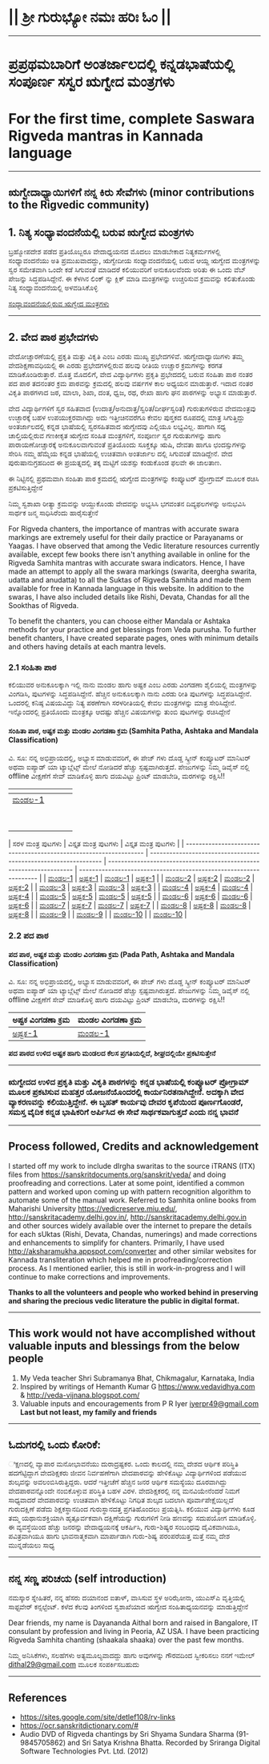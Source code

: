 # || ಶ್ರೀ ಗುರುಭ್ಯೋ ನಮಃ  ಹರಿಃ ಓಂ ||

---

# ಪ್ರಪ್ರಥಮಬಾರಿಗೆ ಅಂತರ್ಜಾಲದಲ್ಲಿ ಕನ್ನಡಭಾಷೆಯಲ್ಲಿ ಸಂಪೂರ್ಣ ಸಸ್ವರ ಋಗ್ವೇದ ಮಂತ್ರಗಳು 
# For the first time, complete Saswara Rigveda mantras in Kannada language

---

## ಋಗ್ವೇದಾಧ್ಯಾಯಿಗಳಿಗೆ ನನ್ನ ಕಿರು ಸೇವೆಗಳು  (minor contributions to the Rigvedic community)

## 1. ನಿತ್ಯ ಸಂಧ್ಯಾವಂದನೆಯಲ್ಲಿ ಬರುವ ಋಗ್ವೇದ ಮಂತ್ರಗಳು
ಬ್ರಹ್ಮೋಪದೇಶ ಪಡೆದ ಪ್ರತಿಯೊಬ್ಬರೂ ವೇದಾಧ್ಯಯನದ ಮೊದಲು ಮಾಡಬೇಕಾದ ನಿತ್ಯಕರ್ಮಗಳಲ್ಲಿ ಸಂಧ್ಯಾವಂದನೆಯು ಅತಿ ಪ್ರಮುಖವಾದದ್ದು, ಋಗ್ವೇದೀಯ ಸಂಧ್ಯಾವಂದನೆಯಲ್ಲಿ ಬರುವ ಆಯ್ದ ಋಗ್ವೇದ ಮಂತ್ರಗಳನ್ನು ಸ್ವರ ಸಮೇತವಾಗಿ ಒಂದೇ ಕಡೆ ಸಿಗುವಂತೆ ಮಾಡಿದರೆ ಕಲಿಯುವರಿಗೆ ಅನುಕೂಲವೆಂದು ಅರಿತು ಈ ಒಂದು ವೆಬ್ ಪೇಜನ್ನು ಸಿದ್ಧಪಡಿಸಿದ್ದೇನೆ. ಈ ಕೆಳಗಿನ ಲಿಂಕ್ ನ್ನು ಕ್ಲಿಕ್ ಮಾಡಿ ಮಂತ್ರಗಳನ್ನು ಉಚ್ಚರಿಸುವ ಕ್ರಮವನ್ನು ಕಲಿತುಕೊಂಡು ನಿತ್ಯ ಸಂಧ್ಯಾವಂದನೆಯಲ್ಲಿ ಅಳವಡಿಸಿಕೊಳ್ಳಿ 

[ಸಂಧ್ಯಾವಂದನೆಯಲ್ಲಿರುವ ಋಗ್ವೇದ ಮಂತ್ರಗಳು](Kannada/SandhyaVandane/SandhyaVandane-RigMantras.html)

---
## 2. ವೇದ ಪಾಠ ಪ್ರಭೇದಗಳು  

ವೇದೋಚ್ಚಾರಣೆಯಲ್ಲಿ ಪ್ರಕೃತಿ ಮತ್ತು ವಿಕೃತಿ ಎಂಬ ಎರಡು ಮುಖ್ಯ ಪ್ರಭೇದಗಳಿವೆ. ಋಗ್ವೇದಾಧ್ಯಾಯಿಗಳು ತಮ್ಮ ವೇದಶಿಕ್ಷಣಾವಧಿಯಲ್ಲಿ ಈ ಎರಡು ಪ್ರಭೇದಗಳಲ್ಲಿರುವ ಹಲವು ರೀತಿಯ ಉಚ್ಚಾರ ಕ್ರಮಗಳನ್ನು ಕರಗತ ಮಾಡಿಕೊಂಡಿರುತ್ತಾರೆ. ಮೊತ್ತ ಮೊದಲಿಗೆ, ವೇದ ವಿದ್ಯಾರ್ಥಿಗಳು ಪ್ರಕೃತಿ ಪ್ರಭೇದದಲ್ಲಿ ಬರುವ ಸಂಹಿತಾ ಪಾಠ ನಂತರ ಪದ ಪಾಠ ತದನಂತರ ಕ್ರಮ ಪಾಠವನ್ನು ಕ್ರಮದಲ್ಲಿ ಹಲವು ವರ್ಷಗಳ ಕಾಲ ಅಧ್ಯಯನ ಮಾಡುತ್ತಾರೆ. ಇದಾದ ನಂತರ ವಿಕೃತಿ ಪಾಠಗಳಾದ ಜಠ, ಮಾಲಾ, ಶಿಖಾ, ದಂತ, ಧ್ವಜ, ರಥ, ರೇಖಾ ಹಾಗು ಘನ ಪಾಠಗಳನ್ನು ಅಭ್ಯಾಸ ಮಾಡುತ್ತಾರೆ.

ವೇದ ವಿದ್ಯಾರ್ಥಿಗಳಿಗೆ ಸ್ವರ ಸಹಿತವಾದ (ಉದಾತ್ತ/ಅನುದಾತ್ತ/ಸ್ವರಿತ/ದೀರ್ಘಸ್ವರಿತ) ಗುರುತುಗಳಿರುವ ವೇದಮಂತ್ರವು ಉಚ್ಛಾರಕ್ಕೆ ಬಹಳ ಉಪಯುಕ್ತರವಾಗಿದ್ದು ಅದು ಇತ್ತೀಚಿನವರೆಗೂ ಕೇವಲ ಪುಸ್ತಕದ ರೂಪದಲ್ಲಿ ಮಾತ್ರ ಸಿಗುತ್ತಿದ್ದು ಅಂತರ್ಜಾಲದಲ್ಲಿ ಕನ್ನಡ ಭಾಷೆಯಲ್ಲಿ ಸ್ವರಸಹಿತವಾದ ಋಗ್ವೇದವು ಎಲ್ಲಿಯೂ ಲಭ್ಯವಿಲ್ಲ. ಹಾಗಾಗಿ ಸಧ್ಯ ಚಾಲ್ತಿಯಲ್ಲಿರುವ ಗಣಕೀಕೃತ ಋಗ್ವೇದ ಸಂಹಿತ ಮಂತ್ರಗಳಿಗೆ, ಸಂಪೂರ್ಣ ಸ್ವರ ಗುರುತುಗಳನ್ನು ಹಾಗು ಪಾರಾಯಣೋಚ್ಚಾರಕ್ಕೆ ಅನುಕೂಲವಾಗುವಂತೆ ಪ್ರತಿಯೊಂದು ಸೂಕ್ತಕ್ಕೂ ಋಷಿ, ದೇವತಾ ಹಾಗೂ ಛಂದಸ್ಸುಗಳನ್ನು ಸೇರಿಸಿ  ನಮ್ಮ ಹೆಮ್ಮೆಯ ಕನ್ನಡ ಭಾಷೆಯಲ್ಲಿ ಉಚಿತವಾಗಿ ಅಂತರ್ಜಾಲ ದಲ್ಲಿ ಸಿಗುವಂತೆ ಮಾಡಿದ್ದೇನೆ. ವೇದ ಪುರುಷಾನುಗ್ರಹದಿಂದ ಈ ಪ್ರಯತ್ನದಲ್ಲಿ ತಕ್ಕ ಮಟ್ಟಿಗೆ ಯಶಸ್ಸು ಕಂಡುಕೊಂಡ ಫಲವೇ ಈ ಜಾಲತಾಣ.

ಈ ನಿಟ್ಟಿನಲ್ಲಿ ಪ್ರಥಮವಾಗಿ ಸಂಹಿತಾ ಪಾಠ ಕ್ರಮದಲ್ಲಿ ಋಗ್ವೇದ ಮಂತ್ರಗಳನ್ನು ಕಂಪ್ಯೂಟರ್ ಪ್ರೋಗ್ರಾಮ್ ಮೂಲಕ ರಚಿಸಿ ಪ್ರಕಟಿಸುತ್ತಿದ್ದೇನೆ

ನಿಮ್ಮ ಸ್ವಶಾಖಾ ರೀತ್ಯಾ ಕ್ರಮವನ್ನು ಆಯ್ದುಕೊಂಡು ವೇದವನ್ನು ಅಭ್ಯಸಿಸಿ ಭಗವಂತನ ದಿವ್ಯಫಲಗಳನ್ನು ಅನುಭವಿಸಿ ಸಾರ್ಥಕ ಜನ್ಮ ಸಾಧಿಸಿರೆಂದು ಹಾರೈಸುತ್ತೇನೆ

For Rigveda chanters, the importance of mantras with accurate swara markings are extremely useful for their daily practice or Parayanams or Yaagas. I have observed that among the Vedic literature resources currently available, except few books there isn't anything available in online for the Rigveda Samhita mantras with accurate swara indicators. Hence, I have made an attempt to apply all the swara markings (swarita, deergha swarita, udatta and anudatta) to all the Suktas of Rigveda Samhita and made them available for free in Kannada language in this website. In addition to the swaras, I have also included details like Rishi, Devata, Chandas for all the Sookthas of Rigveda.

To benefit the chanters, you can choose either Mandala or Ashtaka methods for your practice and get blessings from Veda purusha. To further benefit chanters, I have created separate pages, ones with minimum details and others having details at each mantra levels.

### 2.1 ಸಂಹಿತಾ ಪಾಠ
ಕಲಿಯುವರ ಅನುಕೂಲಕ್ಕಾಗಿ ಇಲ್ಲಿ ನಾನು ಮಂಡಲ ಹಾಗು ಅಷ್ಟಕ ಎಂಬ ಎರಡು ವಿಂಗಡಣಾ ಶೈಲಿಯಲ್ಲಿ ಮಂತ್ರಗಳನ್ನು ವಿಂಗಡಿಸಿ, ಪುಟಗಳನ್ನು ಸಿದ್ಧಪಡಿಸಿದ್ದೇನೆ. ಹೆಚ್ಚಿನ ಅನುಕೂಲಕ್ಕಾಗಿ ನಾನು ಎರಡು ರೀತಿ ಪುಟಗಳನ್ನು ಸಿದ್ಧಪಡಿಸಿದ್ದೇನೆ. ಒಂದರಲ್ಲಿ ಕನಿಷ್ಠ ವಿಷಯವಿದ್ದು ನಿತ್ಯ ಪಠಣೆಗಾಗಿ ಸರಳರೀತಿಯಲ್ಲಿ ಕೇವಲ ಮಂತ್ರಗಳನ್ನು ಮಾತ್ರ ಸೇರಿಸಿದ್ದೇನೆ. ಇನ್ನೊಂದರಲ್ಲಿ ಪ್ರತಿಯೊಂದು ಮಂತ್ರಕ್ಕೂ ಆದಷ್ಟು ಹೆಚ್ಚಿನ ವಿಷಯಗಳನ್ನು ತುಂಬಿ ಪುಟಗಳನ್ನು ರಚಿಸಿದ್ದೇನೆ

#### ಸಂಹಿತಾ ಪಾಠ, ಅಷ್ಟಕ ಮತ್ತು ಮಂಡಲ ವಿಂಗಡಣಾ ಕ್ರಮ (Samhita Patha, Ashtaka and Mandala Classification)
ವಿ. ಸೂ: ನನ್ನ ಅಭಿಪ್ರಾಯದಲ್ಲಿ, ಅಭ್ಯಾಸ ಮಾಡುವವರಿಗೆ, ಈ ಪೇಜ್ ಗಳು ದೊಡ್ಡ ಸ್ಕ್ರೀನ್ ಕಂಪ್ಯೂಟರ್ ಮಾನಿಟರ್ ಅಥವಾ ಐಪ್ಯಾಡ್ ಯಾ ಟ್ಯಾಬ್ಲೆಟ್ಸ್ ಮೇಲೆ ನೋಡಿದರೆ ಹೆಚ್ಚು ಸ್ಪಷ್ಟವಾಗಿರುತ್ತದೆ. ಪೇಜುಗಳನ್ನು ನಿಮ್ಮ ಡಿವೈಸ್ ನಲ್ಲಿ offline ವೀಕ್ಷಣೆಗೆ ಸೇವ್ ಮಾಡಿಕೊಳ್ಳಿ ಹಾಗು ದಯವಿಟ್ಟು ಪ್ರಿಂಟ್ ಮಾಡಬೇಡಿ, ಮರಗಳನ್ನು ರಕ್ಷಿಸಿ!!


<table>
<thead>
  <tr>
    <th colspan="2"></th>
    <th colspan="2"></th>
  </tr>
</thead>
<tbody>
  <tr>
    <td><a href="/Kannada/SamhitaPatha/Mandala/RVM-1-Samhita(sarala).html">ಮಂಡಲ-1</a></td>
    <td></td>
    <td></td>
    <td></td>
  </tr>
  <tr>
    <td></td>
    <td></td>
    <td></td>
    <td></td>
  </tr>
  <tr>
    <td></td>
    <td></td>
    <td></td>
    <td></td>
  </tr>
  <tr>
    <td></td>
    <td></td>
    <td></td>
    <td></td>
  </tr>
  <tr>
    <td></td>
    <td></td>
    <td></td>
    <td></td>
  </tr>
  <tr>
    <td></td>
    <td></td>
    <td></td>
    <td></td>
  </tr>
  <tr>
    <td></td>
    <td></td>
    <td></td>
    <td></td>
  </tr>
  <tr>
    <td></td>
    <td></td>
    <td></td>
    <td></td>
  </tr>
  <tr>
    <td></td>
    <td></td>
    <td></td>
    <td></td>
  </tr>
</tbody>
</table>  

|            ಸರಳ ಮಂತ್ರ ಪುಟಗಳು                                            | ವಿಸ್ತೃತ ಮಂತ್ರ ಪುಟಗಳು                                                      |  ವಿಸ್ತೃತ ಮಂತ್ರ ಪುಟಗಳು                                                   |
| ----------------------------------------------------------------- | --------------------------------------------------------------- | ------------------------------------------------------------------- | ----------------------------------------------------------------- |
| [ಮಂಡಲ-1](Kannada/SamhitaPatha/Mandala/RVM-1-Samhita(sarala).html) | [ಅಷ್ಟಕ-1](Kannada/SamhitaPatha/Ashtaka/RVA-1-Samhita(sarala).html) | [ಮಂಡಲ-1](Kannada/SamhitaPatha/Mandala/RVM-1-Samhita(vistrata).html) | [ಅಷ್ಟಕ-1](Kannada/SamhitaPatha/Ashtaka/RVA-1-Samhita(vistrata).html) |
| [ಮಂಡಲ-2](Kannada/SamhitaPatha/Mandala/RVM-2-Samhita(sarala).html) | [ಅಷ್ಟಕ-2](Kannada/SamhitaPatha/Ashtaka/RVA-2-Samhita(sarala).html) | [ಮಂಡಲ-2](Kannada/SamhitaPatha/Mandala/RVM-2-Samhita(vistrata).html) | [ಅಷ್ಟಕ-2](Kannada/SamhitaPatha/Ashtaka/RVA-2-Samhita(vistrata).html) |
| [ಮಂಡಲ-3](Kannada/SamhitaPatha/Mandala/RVM-3-Samhita(sarala).html) | [ಅಷ್ಟಕ-3](Kannada/SamhitaPatha/Ashtaka/RVA-3-Samhita(sarala).html) | [ಮಂಡಲ-3](Kannada/SamhitaPatha/Mandala/RVM-3-Samhita(vistrata).html) | [ಅಷ್ಟಕ-3](Kannada/SamhitaPatha/Ashtaka/RVA-3-Samhita(vistrata).html) |
| [ಮಂಡಲ-4](Kannada/SamhitaPatha/Mandala/RVM-4-Samhita(sarala).html) | [ಅಷ್ಟಕ-4](Kannada/SamhitaPatha/Ashtaka/RVA-4-Samhita(sarala).html) | [ಮಂಡಲ-4](Kannada/SamhitaPatha/Mandala/RVM-4-Samhita(vistrata).html) | [ಅಷ್ಟಕ-4](Kannada/SamhitaPatha/Ashtaka/RVA-4-Samhita(vistrata).html) |
| [ಮಂಡಲ-5](Kannada/SamhitaPatha/Mandala/RVM-5-Samhita(sarala).html) | [ಅಷ್ಟಕ-5](Kannada/SamhitaPatha/Ashtaka/RVA-5-Samhita(sarala).html) | [ಮಂಡಲ-5](Kannada/SamhitaPatha/Mandala/RVM-5-Samhita(vistrata).html) | [ಅಷ್ಟಕ-5](Kannada/SamhitaPatha/Ashtaka/RVA-5-Samhita(vistrata).html) |
| [ಮಂಡಲ-6](Kannada/SamhitaPatha/Mandala/RVM-6-Samhita(sarala).html) | [ಅಷ್ಟಕ-6](Kannada/SamhitaPatha/Ashtaka/RVA-6-Samhita(sarala).html) | [ಮಂಡಲ-6](Kannada/SamhitaPatha/Mandala/RVM-6-Samhita(vistrata).html) | [ಅಷ್ಟಕ-6](Kannada/SamhitaPatha/Ashtaka/RVA-6-Samhita(vistrata).html) |
| [ಮಂಡಲ-7](Kannada/SamhitaPatha/Mandala/RVM-7-Samhita(sarala).html) | [ಅಷ್ಟಕ-7](Kannada/SamhitaPatha/Ashtaka/RVA-7-Samhita(sarala).html) | [ಮಂಡಲ-7](Kannada/SamhitaPatha/Mandala/RVM-7-Samhita(vistrata).html) | [ಅಷ್ಟಕ-7](Kannada/SamhitaPatha/Ashtaka/RVA-7-Samhita(vistrata).html) |
| [ಮಂಡಲ-8](Kannada/SamhitaPatha/Mandala/RVM-8-Samhita(sarala).html) | [ಅಷ್ಟಕ-8](Kannada/SamhitaPatha/Ashtaka/RVA-8-Samhita(sarala).html) | [ಮಂಡಲ-8](Kannada/SamhitaPatha/Mandala/RVM-8-Samhita(vistrata).html) | [ಅಷ್ಟಕ-8](Kannada/SamhitaPatha/Ashtaka/RVA-8-Samhita(vistrata).html) |
| [ಮಂಡಲ-9](Kannada/SamhitaPatha/Mandala/RVM-9-Samhita(sarala).html) | | [ಮಂಡಲ-9](Kannada/SamhitaPatha/Mandala/RVM-9-Samhita(vistrata).html) |
| [ಮಂಡಲ-10](Kannada/SamhitaPatha/Mandala/RVM-10-Samhita(sarala).html) | | [ಮಂಡಲ-10](Kannada/SamhitaPatha/Mandala/RVM-10-Samhita(vistrata).html) |

### 2.2 ಪದ ಪಾಠ 

#### ಪದ ಪಾಠ, ಅಷ್ಟಕ ಮತ್ತು ಮಂಡಲ  ವಿಂಗಡಣಾ ಕ್ರಮ (Pada Path, Ashtaka and Mandala Classification)
ವಿ. ಸೂ: ನನ್ನ ಅಭಿಪ್ರಾಯದಲ್ಲಿ, ಅಭ್ಯಾಸ ಮಾಡುವವರಿಗೆ, ಈ ಪೇಜ್ ಗಳು ದೊಡ್ಡ ಸ್ಕ್ರೀನ್ ಕಂಪ್ಯೂಟರ್ ಮಾನಿಟರ್ ಅಥವಾ ಐಪ್ಯಾಡ್ ಯಾ ಟ್ಯಾಬ್ಲೆಟ್ಸ್ ಮೇಲೆ ನೋಡಿದರೆ ಹೆಚ್ಚು ಸ್ಪಷ್ಟವಾಗಿರುತ್ತದೆ. ಪೇಜುಗಳನ್ನು ನಿಮ್ಮ ಡಿವೈಸ್ ನಲ್ಲಿ offline ವೀಕ್ಷಣೆಗೆ ಸೇವ್ ಮಾಡಿಕೊಳ್ಳಿ ಹಾಗು ದಯವಿಟ್ಟು ಪ್ರಿಂಟ್ ಮಾಡಬೇಡಿ, ಮರಗಳನ್ನು ರಕ್ಷಿಸಿ!!

| ಅಷ್ಟಕ ವಿಂಗಡಣಾ ಕ್ರಮ | ಮಂಡಲ ವಿಂಗಡಣಾ ಕ್ರಮ  |
| ----------- | ----------- |
| [ಅಷ್ಟಕ-1](Kannada/PadaPatha/Ashtaka/RVA-1-PadaPatha.html) | [ಮಂಡಲ-1](Kannada/PadaPatha/Mandala/RVA-1-PadaPatha.html) |

**ಪದ ಪಾಠದ ಉಳಿದ ಅಷ್ಟಕ ಹಾಗು ಮಂಡಲದ ಕೆಲಸ ಪ್ರಗತಿಯಲ್ಲಿದೆ, ಶೀಘ್ರದಲ್ಲಿಯೇ ಪ್ರಕಟಿಸುತ್ತೇನೆ**

---

### ಋಗ್ವೇದದ ಉಳಿದ ಪ್ರಕೃತಿ ಮತ್ತು ವಿಕೃತಿ ಪಾಠಗಳನ್ನು ಕನ್ನಡ ಭಾಷೆಯಲ್ಲಿ ಕಂಪ್ಯೂಟರ್ ಪ್ರೋಗ್ರಾಮ್ ಮೂಲಕ ಪ್ರಕಟಿಸುವ ಮಹತ್ತರ ಯೋಜನೆಯೊಂದರಲ್ಲಿ ಕಾರ್ಯನಿರತನಾಗಿದ್ದೇನೆ. ಅದಕ್ಕಾಗಿ ವೇದ ವ್ಯಾಕರಣವನ್ನು ಕಲಿಯುತ್ತಿದ್ದೇನೆ. ಈ ಬೃಹತ್ ಕಾರ್ಯವು ದೇವರ ಕೃಪೆಯಿಂದ ಪೂರ್ಣಗೊಂಡರೆ, ಸಮಸ್ತ ವೈದಿಕ ಕನ್ನಡ ಭಾಷಿಕರಿಗೆ ಅರ್ಪಿಸಿದ ಈ ಸೇವೆ ಸಾರ್ಥಕವಾಗುತ್ತದೆ ಎಂದು ನನ್ನ ಭಾವನೆ 

---

## Process followed, Credits and acknowledgement

I started off my work to include dIrgha swaritas to the source iTRANS (ITX) files from <https://sanskritdocuments.org/sanskrit/veda/> and doing proofreading and corrections. Later at some point, identified a common pattern and worked upon coming up with pattern recognition algorithm to automate some of the manual work. Referred to Samhita online books from Maharishi University <https://vedicreserve.miu.edu/>, <http://sanskritacademy.delhi.gov.in/>, <http://sanskritacademy.delhi.gov.in> and other sources widely available over the internet to prepare the details for each sUktas (Rishi, Devata, Chandas, numerings) and made corrections and enhancements to simplify for chanters. Primarily, I have used <http://aksharamukha.appspot.com/converter> and other similar websites for Kannada transliteration which helped me in proofreading/correction process. As I mentioned earlier, this is still in work-in-progress and I will continue to make corrections and improvements.

**Thanks to all the volunteers and people who worked behind in preserving and sharing the precious vedic literature the public in digital format.**

---

## This work would not have accomplished without valuable inputs and blessings from the below people

1. My Veda teacher Shri Subramanya Bhat, Chikmagalur, Karnataka, India
2. Inspired by writings of Hemanth Kumar G <https://www.vedavidhya.com> & <http://veda-vijnana.blogspot.com/>
3. Valuable inputs and encouragements from P R Iyer <iyerpr49@gmail.com>
**Last but not least, my family and friends**

---

## ಓದುಗರಲ್ಲಿ ಒಂದು ಕೋರಿಕೆ:

ಿಕ್ಷಣದಲ್ಲಿ ವ್ಯಾಪಾರ ಮನೋಭಾವನೆಯು ದುರಾದ್ರಷ್ಟಕರ. ಒಂದು ಕಾಲದಲ್ಲಿ ನಮ್ಮ ದೇಶದ ಆರ್ಥಿಕ ಪರಿಸ್ಥಿತಿ ಹದಗೆಟ್ಟಿದ್ದಾಗ ವೇದಶಿಕ್ಷಕರು ಜೀವನ ನಿರ್ವಹಣೆಗಾಗಿ ವೇದಪಾಠವನ್ನು ಹೇಳಿಕೊಟ್ಟು ವಿದ್ಯಾರ್ಥಿಗಳಿಂದ ಪಡೆಯುವ ಶುಲ್ಕವನ್ನು ಅವಲಂಬಿಸಿರುತ್ತಿದ್ದರು. ಆದರೆ ಇತ್ತೀಚೆಗೆ ಹೆಚ್ಚಿನ ಜನರ ಆರ್ಥಿಕ ಸಮಸ್ಯೆಯು ದೂರವಾಗಿದ್ದು ವೇದಪಾಠವನ್ನೊಂದೇ ನಂಬಿಕೊಳ್ಳುವ ಪರಿಸ್ಥಿತಿ ಬಹಳ ವಿರಳ. ವೇದಶಿಕ್ಷಕರಲ್ಲಿ ನನ್ನ ಮನವಿಯೇನೆಂದರೆ ನಿಮಗೆ ಸಾಧ್ಯವಾದರೆ ವೇದಪಾಠವನ್ನು ಉಚಿತವಾಗಿ ಹೇಳಿಕೊಟ್ಟು ನಿಗಧಿತ ಶುಲ್ಕದ ಬದಲಾಗಿ ಪೂರ್ವಾಪೇಕ್ಷೆಯಿಲ್ಲದೆ ಗುರುದಕ್ಷಿಣೆ ಪಡೆದು ಶಿಕ್ಷಕಸ್ಥಾನದಿಂದ ಗುರುಸ್ಥಾನದತ್ತ ಪ್ರಗತಿಹೊಂದಲು ಪ್ರಯತ್ನಿಸಿ. ಕಲಿಯುವ ವಿದ್ಯಾರ್ಥಿಗಳು ಕೂಡ ತಮ್ಮ ಯಥಾನುಶಕ್ತಿಯಾಗಿ ಹೃತ್ಪೂರ್ವಕವಾಗಿ ದಕ್ಷಿಣೆಯನ್ನು ಗುರುಗಳಿಗೆ ನೀಡಿ ಹಣವನ್ನು ಸದುಪಯೋಗ ಮಾಡಿಕೊಳ್ಳಿ. ಈ ವ್ಯವಸ್ಥೆಯಿಂದ ಹೆಚ್ಚು ಜನರನ್ನು ವೇದಾಧ್ಯಯನಕ್ಕೆ ಆಕರ್ಷಿಸಿ, ಗುರು-ಶಿಷ್ಯರ ಸಂಬಂಧವು ದೈವಿಕವಾಗಿಯೂ, ಪವಿತ್ರವಾಗಿಯೂ ಹಾಗು ಭಾವನಾತ್ಮಕವಾಗಿ ಮಾರ್ಪಾಡಾಗಿ ಗುರು-ಶಿಷ್ಯ ಪರಂಪರೆಯತ್ತ ಮತ್ತೆ ನಮ್ಮ ದೇಶ ಮುನ್ನಡೆಯಲು ಸಾಧ್ಯ

---

## ನನ್ನ ಸಣ್ಣ  ಪರಿಚಯ  (self introduction)
ನಮಸ್ಕಾರ ಸ್ನೇಹಿತರೆ, ನನ್ನ ಹೆಸರು ದಯಾನಂದ ಐತಾಳ್, ವಾಸಿಸುವ ಸ್ಥಳ ಅರಿಝೋನಾ, ಯುಎಸ್ಎ ವೃತ್ತಿಯಲ್ಲಿ ಸಾಫ್ಟವೇರ್ ಕನ್ಸಲ್ಟೆಂಟ್. ಕಳೆದ ಕೆಲವು ತಿಂಗಳಿಂದ ಸ್ವಶಾಖೆಯಾದ ಋಗ್ವೇದ ಸಂಹಿತಾಧ್ಯಯನವನ್ನು ಮಾಡುತ್ತಿದ್ದೇನೆ

Dear friends, my name is Dayananda Aithal born and raised in Bangalore, IT consulant by profession and living in Peoria, AZ USA. I have been practicing Rigveda Samhita chanting (shaakala shaaka) over the past few months. 

ನಿಮ್ಮ ಅನಿಸಿಕೆಗಳು, ಸಲಹೆಗಳು ಅತ್ಯಮೂಲ್ಯವಾದದ್ದು ಹಾಗು ಅವುಗಳನ್ನು ಗೌರವದಿಂದ ಸ್ವೀಕರಿಸಲು ನನಗೆ ಇಮೇಲ್ <dithal29@gmail.com> ಮೂಲಕ ಸಂಪರ್ಕಿಸಬಹುದು 

---

## References
- <https://sites.google.com/site/detlef108/rv-links>
- <https://ocr.sanskritdictionary.com/#>
- Audio DVD of Rigveda chantings by Sri Shyama Sundara Sharma (91-9845705862) and Sri Satya Krishna Bhatta. Recorded by Sriranga Digital Software Technologies Pvt. Ltd. (2012)